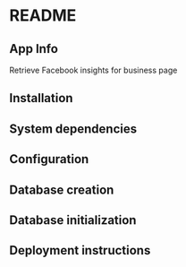# README

## App Info
Retrieve Facebook insights for business page

## Installation

## System dependencies

## Configuration

## Database creation

## Database initialization

## Deployment instructions

